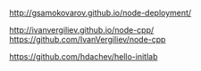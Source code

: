 http://gsamokovarov.github.io/node-deployment/

http://ivanvergiliev.github.io/node-cpp/
https://github.com/IvanVergiliev/node-cpp

https://github.com/hdachev/hello-initlab
